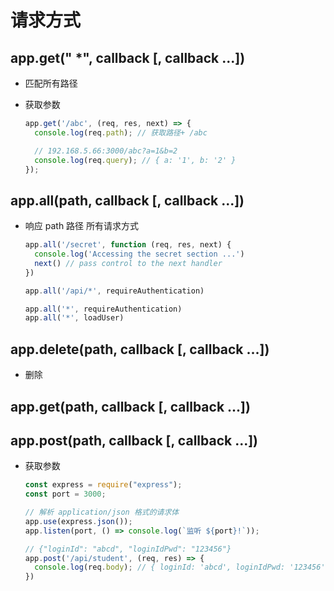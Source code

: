 # 请求方式

## app.get(" \*", callback \[, callback ...])

+ 匹配所有路径

+ 获取参数

  ```javascript
  app.get('/abc', (req, res, next) => {
    console.log(req.path); // 获取路径+ /abc

    // 192.168.5.66:3000/abc?a=1&b=2
    console.log(req.query); // { a: '1', b: '2' }
  });
  ```

## app.all(path, callback \[, callback ...])

+ 响应 path 路径 所有请求方式

  ```javascript
  app.all('/secret', function (req, res, next) {
    console.log('Accessing the secret section ...')
    next() // pass control to the next handler
  })
  ```

  ```javascript
  app.all('/api/*', requireAuthentication)
  ```

  ```javascript
  app.all('*', requireAuthentication)
  app.all('*', loadUser)
  ```

## app.delete(path, callback \[, callback ...])

+ 删除

## app.get(path, callback \[, callback ...])

## app.post(path, callback \[, callback ...])

+ 获取参数

  ```javascript
  const express = require("express");
  const port = 3000;

  // 解析 application/json 格式的请求体
  app.use(express.json());
  app.listen(port, () => console.log(`监听 ${port}!`));

  // {"loginId": "abcd", "loginIdPwd": "123456"}
  app.post('/api/student', (req, res) => {
    console.log(req.body); // { loginId: 'abcd', loginIdPwd: '123456' }
  })
  ```
